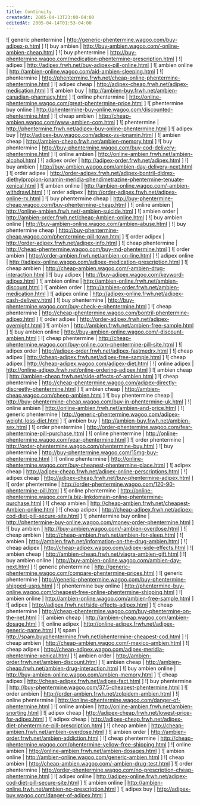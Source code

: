 ```yaml
---
title: Continuity
createdAt: 2005-04-13T23:00-04:00
editedAt: 2005-04-14T01:53-04:00
---
```


![ generic phentermine | http://generic-phentermine.wagoo.com/buy-adipex-p.html ]
![ buy ambien | http://buy-ambien.wagoo.com/-online-ambien-cheap.html ]
![ buy phentermine | http://buy-phentermine.wagoo.com/medication-phentermine-prescription.html ]
![ adipex | http://adipex.frwh.net/buy-adipex-pill-online.html ]
![ ambien online | http://ambien-online.wagoo.com/aid-ambien-sleeping.html ]
![ phentermine | http://phentermine.frwh.net/cheap-online-phentermine-phentermine.html ]
![ adipex cheap | http://adipex-cheap.frwh.net/adipex-medication.html ]
![ ambien buy | http://ambien-buy.frwh.net/ambien-canadian-pharmacy.html ]
![ online phentermine | http://online-phentermine.wagoo.com/great-phentermine-price.html ]
![ phentermine buy online | http://phentermine-buy-online.wagoo.com/discounted-phentermine.html ]
![ cheap ambien | http://cheap-ambien.wagoo.com/www-ambien-com.html ]
![ phentermine | http://phentermine.frwh.net/adipex-buy-online-phentermine.html ]
![ adipex buy | http://adipex-buy.wagoo.com/adipex-vs-ionamin.html ]
![ ambien cheap | http://ambien-cheap.frwh.net/ambien-memory.html ]
![ buy phentermine | http://buy-phentermine.wagoo.com/buy-cod-delivery-phentermine.html ]
![ online ambien | http://online-ambien.frwh.net/ambien-alcohol.html ]
![ adipex order | http://adipex-order.frwh.net/adipex.html ]
![ buy ambien | http://buy-ambien.wagoo.com/ambien-day-delivery-next.html ]
![ order adipex | http://order-adipex.frwh.net/adipex-bontril-didrex-diethylpropion-ionamin-meridia-phendimetrazine-phentermine-tenuate-xenical.html ]
![ ambien online | http://ambien-online.wagoo.com/-ambien-withdrawl.html ]
![ order adipex | http://order-adipex.frwh.net/adipex-online-rx.html ]
![ buy phentermine cheap | http://buy-phentermine-cheap.wagoo.com/buy-phentermine-cheap.html ]
![ online ambien | http://online-ambien.frwh.net/-ambien-suicide.html ]
![ ambien order | http://ambien-order.frwh.net/cheap-Ambien-online.html ]
![ buy ambien online | http://buy-ambien-online.wagoo.com/ambien-abuse.html ]
![ buy phentermine cheap | http://buy-phentermine-cheap.wagoo.com/phentermine-pill-town.html ]
![ order adipex | http://order-adipex.frwh.net/adipex-info.html ]
![ cheap phentermine | http://cheap-phentermine.wagoo.com/buy-md-phentermine.html ]
![ order ambien | http://order-ambien.frwh.net/ambien-on-line.html ]
![ adipex online | http://adipex-online.wagoo.com/adipex-medication-prescription.html ]
![ cheap ambien | http://cheap-ambien.wagoo.com/-ambien-drug-interaction.html ]
![ buy adipex | http://buy-adipex.wagoo.com/keyword-adipex.html ]
![ ambien online | http://ambien-online.frwh.net/ambien-discount.html ]
![ ambien order | http://ambien-order.frwh.net/ambien-medication.html ]
![ adipex online | http://adipex-online.frwh.net/adipex-cash-delivery.html ]
![ buy phentermine | http://buy-phentermine.wagoo.com/buy-check-e-phentermine.html ]
![ cheap phentermine | http://cheap-phentermine.wagoo.com/bontril-phentermine-adipex.html ]
![ order adipex | http://order-adipex.frwh.net/adipex-overnight.html ]
![ ambien | http://ambien.frwh.net/ambien-free-sample.html ]
![ buy ambien online | http://buy-ambien-online.wagoo.com/-discount-ambien.html ]
![ cheap phentermine | http://cheap-phentermine.wagoo.com/buy-online.com-phentermine-pill-site.html ]
![ adipex order | http://adipex-order.frwh.net/adipex-fastmedrx.html ]
![ cheap adipex | http://cheap-adipex.frwh.net/adipex-free-sample.html ]
![ cheap adipex | http://cheap-adipex.wagoo.com/adipex-diet.html ]
![ online adipex | http://online-adipex.frwh.net/online-ordering-adipex.html ]
![ ambien cheap | http://ambien-cheap.frwh.net/side-affects-of-ambien.html ]
![ cheap phentermine | http://cheap-phentermine.wagoo.com/adipex-directly-discreetly-phentermine.html ]
![ ambien cheap | http://ambien-cheap.wagoo.com/cheep-ambien.html ]
![ buy phentermine cheap | http://buy-phentermine-cheap.wagoo.com/buy-in-phentermine-uk.html ]
![ online ambien | http://online-ambien.frwh.net/ambien-and-price.html ]
![ generic phentermine | http://generic-phentermine.wagoo.com/adipex-weight-loss-diet.html ]
![ ambien buy | http://ambien-buy.frwh.net/ambien-sex.html ]
![ order phentermine | http://order-phentermine.wagoo.com/fear-phentermine-pill-purchase.html ]
![ online phentermine | http://online-phentermine.wagoo.com/year-phentermine.html ]
![ order phentermine | http://order-phentermine.wagoo.com/phentermine-buy.html ]
![ buy phentermine | http://buy-phentermine.wagoo.com/15mg-buy-phentermine.html ]
![ online phentermine | http://online-phentermine.wagoo.com/buy-cheapest-phentermine-place.html ]
![ adipex cheap | http://adipex-cheap.frwh.net/adipex-online-perscriptions.html ]
![ adipex cheap | http://adipex-cheap.frwh.net/buy-phentermine-adipex.html ]
![ order phentermine | http://order-phentermine.wagoo.com/120-90-phentermine-pill.html ]
![ online phentermine | http://online-phentermine.wagoo.com/a.biz-linkdomain-online-phentermine-purchase.html ]
![ cheap ambien | http://cheap-ambien.frwh.net/cheapest-Ambien-online.html ]
![ cheap adipex | http://cheap-adipex.frwh.net/adipex-cod-diet-pill-secure-site.html ]
![ phentermine buy online | http://phentermine-buy-online.wagoo.com/money-order-phentermine.html ]
![ buy ambien | http://buy-ambien.wagoo.com/-ambien-overdose.html ]
![ cheap ambien | http://cheap-ambien.frwh.net/ambien-for-sleep.html ]
![ ambien | http://ambien.frwh.net/information-on-the-drug-ambien.html ]
![ cheap adipex | http://cheap-adipex.wagoo.com/adipex-side-effects.html ]
![ ambien cheap | http://ambien-cheap.frwh.net/viagra-ambien-gift.html ]
![ buy ambien online | http://buy-ambien-online.wagoo.com/ambien-day-next.html ]
![ generic phentermine | http://generic-phentermine.wagoo.com/compare-phentermine-prices.html ]
![ generic phentermine | http://generic-phentermine.wagoo.com/buy-phentermine-shipped-usps.html ]
![ phentermine buy online | http://phentermine-buy-online.wagoo.com/cheapest-free-online-phentermine-shipping.html ]
![ ambien online | http://ambien-online.wagoo.com/ambien-free-sample.html ]
![ adipex | http://adipex.frwh.net/side-effects-adipex.html ]
![ cheap phentermine | http://cheap-phentermine.wagoo.com/buy-phentermine-on-the-net.html ]
![ ambien cheap | http://ambien-cheap.wagoo.com/ambien-dosage.html ]
![ online adipex | http://online-adipex.frwh.net/adipex-generic-name.html ]
![ spam | http://spam.buyphentermine.frwh.net/phentermine-cheapest-cod.html ]
![ cheap ambien | http://cheap-ambien.wagoo.com/-mexico-ambien.html ]
![ cheap adipex | http://cheap-adipex.wagoo.com/adipex-meridia-phentermine-xenical.html ]
![ ambien order | http://ambien-order.frwh.net/ambien-discount.html ]
![ ambien cheap | http://ambien-cheap.frwh.net/ambien-drug-interaction.html ]
![ buy ambien online | http://buy-ambien-online.wagoo.com/ambien-memory.html ]
![ cheap adipex | http://cheap-adipex.frwh.net/adipex-fact.html ]
![ buy phentermine | http://buy-phentermine.wagoo.com/37.5-cheapest-phentermine.html ]
![ order ambien | http://order-ambien.frwh.net/zolpidem-ambien.html ]
![ online phentermine | http://online-phentermine.wagoo.com/danger-of-phentermine.html ]
![ online ambien | http://online-ambien.frwh.net/ambien-snorting.html ]
![ adipex cheap | http://adipex-cheap.frwh.net/lowest-price-for-adipex.html ]
![ adipex cheap | http://adipex-cheap.frwh.net/adipex-diet-phentermine-pill-prescription.html ]
![ cheap ambien | http://cheap-ambien.frwh.net/ambien-overdose.html ]
![ ambien order | http://ambien-order.frwh.net/ambien-addiction.html ]
![ cheap phentermine | http://cheap-phentermine.wagoo.com/phentermine-yellow-free-shipping.html ]
![ online ambien | http://online-ambien.frwh.net/ambien-dosages.html ]
![ ambien online | http://ambien-online.wagoo.com/generic-ambien.html ]
![ cheap ambien | http://cheap-ambien.wagoo.com/-ambien-drug-test.html ]
![ order phentermine | http://order-phentermine.wagoo.com/no-prescription-cheap-phentermine.html ]
![ adipex online | http://adipex-online.frwh.net/adipex-cod-diet-pill-secure-site.html ]
![ ambien online | http://ambien-online.frwh.net/ambien-no-prescription.html ]
![ adipex buy | http://adipex-buy.wagoo.com/danger-of-adipex.html ]

